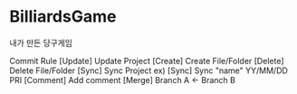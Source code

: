 # BilliardsGame
내가 만든 당구게임

Commit Rule
[Update] Update Project
[Create] Create File/Folder
[Delete] Delete File/Folder
[Sync] Sync Project
  ex) [Sync] Sync "name" YY/MM/DD PRI
[Comment] Add comment
[Merge] Branch A <- Branch B
